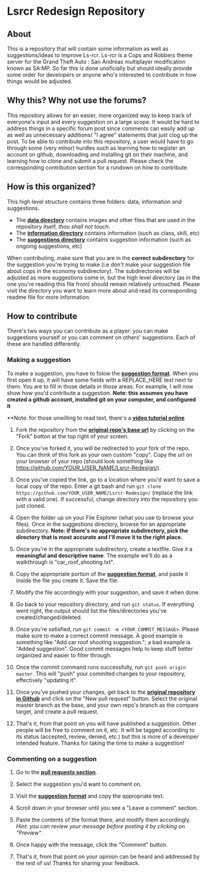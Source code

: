 # Lsrcr Redesign Repository

## About
This is a repository that will contain some information as well as suggestions/ideas to improve Ls-rcr. Ls-rcr is a Cops and Robbers theme server for the Grand Theft Auto : San Andreas multiplayer modification known as SA:MP. So far this is done unoficially but should ideally provide some order for developers or anyone who's interested to contribute in how things would be adjusted. 

## Why this? Why not use the forums?
This repository allows for an easier, more organized way to keep track of everyone's input and every suggestion on a large scope. It would be hard to address things in a specific forum post since comments can easily add up as well as unnecessary additions/ "I agree" statements that just clog up the post. To be able to contribute into this repository, a user would have to go through some (very minor) hurdles such as learning how to register an account on github, downloading and installing git on their machine, and learning how to clone and submit a pull request. Please check the corresponding contribution section for a rundown on how to contribute.

## How is this organized?
This high level structure contains three folders: data, information and suggestions. 

* The [**data directory**](data/) contains images and other files that are used in the repository itself, *thou shall not touch*. 
* The [**information directory**](information/) contains information (such as class, skill, etc) 
* The [**suggestions directory**](suggestions/) contains suggestion information (such as ongoing suggestions, etc)

When contributing, make sure that you are in the **correct subdirectory** for the suggestion you're trying to make (i.e don't make your suggestion file about cops in the economy subdirectory). The subdirectories will be adjusted as more suggestions come in, but the high level directory (as in the one you're reading this file from) should remain relatively untouched. Please visit the directory you want to learn more about and read its corresponding readme file for more information.

## How to contribute
There's two ways you can contribute as a player: you can make suggestions yourself or you can comment on others' suggestions. Each of these are handled differently.

### Making a suggestion
To make a suggestion, you have to folow the [**suggestion format**](data/format.txt). When you first open it up, it will have some fields with a REPLACE_HERE text next to them. You are to fill in those details in those areas. For example, I will now show how you'd contribute a suggestion. **Note: this assumes you have created a github account, installed git on your computer, and configured it**

**Note: for those unwilling to read text, there's a [**video tutorial online**](REPLACE_THIS_LINK)

1. Fork the repository from the [**original repo's base url**](https://github.com/sysbloat/Lsrcr-Redesign/) by clicking on the "Fork" botton at the top right of your screen. 

2. Once you've forked it, you will be redirected to your fork of the repo. You can think of this fork as your own custom "copy". Copy the url on your browser of your repo (should look something like https://github.com/YOUR_USER_NAME/Lsrcr-Redesign/).

3. Once you've copied the link, go to a location where you'd want to save a local copy of the repo. Enter a git bash and run `git clone https://github.com/YOUR_USER_NAME/Lsrcr-Redesign/` (replace the link with a valid one). If successful, change directory into the repository you just cloned.

4. Open the folder up on your File Explorer (what you use to browse your files). Once in the suggestions directory, browse for an appropriate subdirectory. **Note: if there's no appropriate subdirectory, pick the directory that is most accurate and I'll move it to the right place.**

5. Once you're in the appropriate subdirectory, create a textfile. Give it a **meaningful and descriptive name**. The example we'll do as a walkthrough is "car_roof_shooting.txt". 

6. Copy the appropriate portion of the [**suggestion format**](data/format.txt), and paste it inside the file you create it. Save the file.

7. Modify the file accordingly with your suggestion, and save it when done.

8. Go back to your repository directory, and run `git status`. If everything went right, the output should list the files/directories you've created/changed/deleted. 

9. Once you're satisfied, run `git commit -m <YOUR_COMMIT_MESSAGE>`. Please make sure to make a correct commit message. A good example is something like "Add car roof shooting suggestion."; a bad example is "Added suggestion". Good commit messages help to keep stuff better organized and easier to filter through. 

10. Once the commit command runs successfully, run `git push origin master`. This will "push" your commited changes to your repository, effectively "updating it". 

11. Once you've pushed your changes, get back to the [**original repository in Github**](https://github.com/sysbloat/Lsrcr-Redesign/) and click on the "New pull request" button. Select the original master branch as the base, and your own repo's branch as the compare target, and create a pull request.

12. That's it, from that point on you will have published a suggestion. Other people will be free to comment on it, etc. It will be tagged according to its status (accepted, review, denied, etc.) but this is more of a developer intended feature. Thanks for taking the time to make a suggestion!

### Commenting on a suggestion

1. Go to the [**pull requests section**](https://github.com/sysbloat/Lsrcr-Redesign/pulls).

2. Select the suggestion you'd want to comment on. 

3. Visit the [**suggestion format**](data/format.txt) and copy the appropriate text.

4. Scroll down in your browser until you see a "Leave a comment" section. 

5. Paste the contents of the format there, and modify them accordingly. *Hint: you can review your message before posting it by clicking on "Preview"*.

6. Once happy with the message, click the "Comment" button. 

7. That's it, from that point on your opinion can be heard and addressed by the rest of us! Thanks for sharing your feedback.
